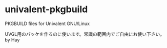 # univalent-pkgbuild
PKGBUILD files for Univalent GNU/Linux

UVGL用のパッケを作るのに使います。常識の範囲内でご自由にお使い下さい。 by Hay
